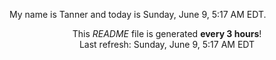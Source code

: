My name is Tanner and today is Sunday, June 9, 5:17 AM EDT.

<p align="center">This <i>README</i> file is generated <b>every 3 hours</b>!</br>Last refresh: Sunday, June 9, 5:17 AM EDT<br /></p>
